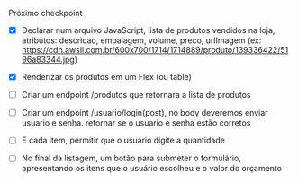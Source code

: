 Próximo checkpoint
- [x] Declarar num arquivo JavaScript, lista de produtos vendidos na loja, atributos: descricao, embalagem, volume, preco, urlImagem (ex: https://cdn.awsli.com.br/600x700/1714/1714889/produto/139336422/5196a83344.jpg)
- [x] Renderizar os produtos em um Flex (ou table)

- [ ] Criar um endpoint /produtos que retornara a lista de produtos
- [ ] Criar um endpoint /usuario/login(post), no body deveremos enviar usuario e senha. retornar se o usuario e senha estão corretos 

- [ ] E cada item, permitir que o usuário digite a quantidade
- [ ] No final da listagem, um botão para submeter o formulário, apresentando os itens que o usuário escolheu e o valor do orçamento
